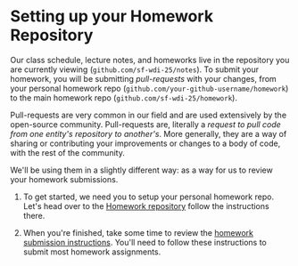 # Setting up your Homework Repository

Our class schedule, lecture notes, and homeworks live in the repository you are currently viewing (`github.com/sf-wdi-25/notes`). To submit your homework, you will be submitting *pull-requests* with your changes, from your personal homework repo (`github.com/your-github-username/homework`) to the main homework repo (`github.com/sf-wdi-25/homework`).

Pull-requests are very common in our field and are used extensively by the open-source community.  Pull-requests are, literally a *request to pull code from one entity's repository to another's*.  More generally, they are a way of sharing or contributing your improvements or changes to a body of code, with the rest of the community.

We'll be using them in a slightly different way: as a way for us to review your homework submissions.  

1. To get started, we need you to setup your personal homework repo. Let's head over to the [Homework repository](https://github.com/sf-wdi-25/homework) follow the instructions there.

2. When you're finished, take some time to review the [homework submission instructions](/how-tos/homework-submission.md).  You'll need to follow these instructions to submit most homework assignments.
